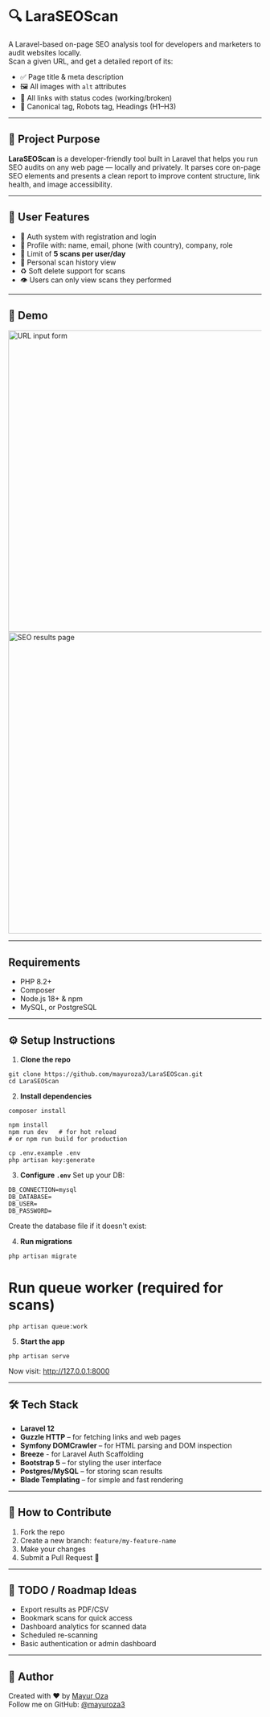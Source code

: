 # 🔍 LaraSEOScan

A Laravel-based on-page SEO analysis tool for developers and marketers to audit websites locally.  
Scan a given URL, and get a detailed report of its:

- ✅ Page title & meta description  
- 🖼️ All images with `alt` attributes  
- 🔗 All links with status codes (working/broken)  
- 🧾 Canonical tag, Robots tag, Headings (H1–H3)  

---

## 📌 Project Purpose

**LaraSEOScan** is a developer-friendly tool built in Laravel that helps you run SEO audits on any web page — locally and privately. It parses core on-page SEO elements and presents a clean report to improve content structure, link health, and image accessibility.

---

## 👤 User Features

- 🔐 Auth system with registration and login
- 📝 Profile with: name, email, phone (with country), company, role
- 📅 Limit of **5 scans per user/day**
- 📜 Personal scan history view
- ♻️ Soft delete support for scans
- 👁️ Users can only view scans they performed

---

## 🚀 Demo

<img src="screenshots/form.png" width="600" alt="URL input form" />
<img src="screenshots/results.png" width="600" alt="SEO results page" />

---

## Requirements
- PHP 8.2+
- Composer
- Node.js 18+ & npm
- MySQL, or PostgreSQL

---

## ⚙️ Setup Instructions

1. **Clone the repo**

```
git clone https://github.com/mayuroza3/LaraSEOScan.git
cd LaraSEOScan
```


2. **Install dependencies**
```
composer install

npm install
npm run dev   # for hot reload
# or npm run build for production

cp .env.example .env
php artisan key:generate
```

3. **Configure `.env`**
Set up your DB:
```
DB_CONNECTION=mysql
DB_DATABASE=
DB_USER=
DB_PASSWORD=
```
Create the database file if it doesn't exist:

4. **Run migrations**
```
php artisan migrate
```
# Run queue worker (required for scans)
```
php artisan queue:work
```

5. **Start the app**
```
php artisan serve
```

Now visit: http://127.0.0.1:8000

---

## 🛠️ Tech Stack

- **Laravel 12**
- **Guzzle HTTP** – for fetching links and web pages
- **Symfony DOMCrawler** – for HTML parsing and DOM inspection
- **Breeze** - for Laravel Auth Scaffolding 
- **Bootstrap 5** – for styling the user interface
- **Postgres/MySQL** – for storing scan results
- **Blade Templating** – for simple and fast rendering

---

## 🤝 How to Contribute

1. Fork the repo  
2. Create a new branch: `feature/my-feature-name`  
3. Make your changes  
4. Submit a Pull Request 🚀

---

## 🧠 TODO / Roadmap Ideas

- Export results as PDF/CSV  
- Bookmark scans for quick access  
- Dashboard analytics for scanned data  
- Scheduled re-scanning  
- Basic authentication or admin dashboard  

---

## 🙌 Author

Created with ❤️ by [Mayur Oza](https://mayuroza.com)  
Follow me on GitHub: [@mayuroza3](https://github.com/mayuroza3)

